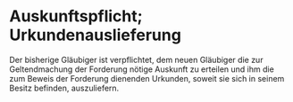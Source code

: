 # Auskunftspflicht; Urkundenauslieferung

Der bisherige Gläubiger ist verpflichtet, dem neuen Gläubiger die zur Geltendmachung der Forderung nötige Auskunft zu erteilen und ihm die zum Beweis der Forderung dienenden Urkunden, soweit sie sich in seinem Besitz befinden, auszuliefern. 


